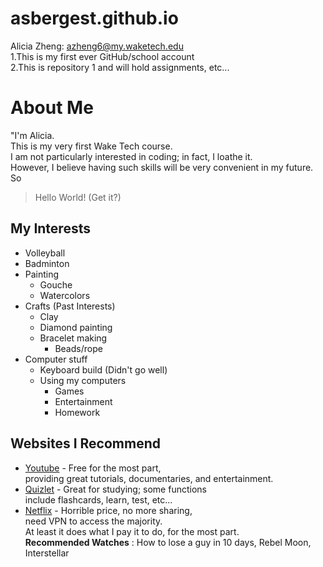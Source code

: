 # asbergest.github.io

Alicia Zheng: azheng6@my.waketech.edu  
1.This is my first ever GitHub/school account  
2.This is repository 1 and will hold assignments, etc...  

# About Me  
"I'm Alicia.  
This is my very first Wake Tech course.   
I am not particularly interested in coding; in fact, I loathe it.   
However, I believe having such skills will be very convenient in my future.  
So  
> Hello World! (Get it?)

## My Interests
  * Volleyball
  * Badminton
  * Painting
    * Gouche 
    * Watercolors
  * Crafts (Past Interests)
    * Clay
    * Diamond painting
    * Bracelet making
       * Beads/rope
  * Computer stuff
     * Keyboard build (Didn't go well)
     * Using my computers
        * Games
        * Entertainment
        * Homework
      
       

## Websites I Recommend
- [Youtube](https://www.youtube.com/) - Free for the most part,  
   providing great tutorials, documentaries, and entertainment.  
- [Quizlet](https://quizlet.com/) - Great for studying; some functions  
   include flashcards, learn, test, etc...  
- [Netflix](https://www.netflix.com/) - Horrible price, no more sharing,  
   need VPN to access the majority.  
   At least it does what I pay it to do, for the most part.  
  **Recommended Watches** : How to lose a guy in 10 days, Rebel Moon, Interstellar 
